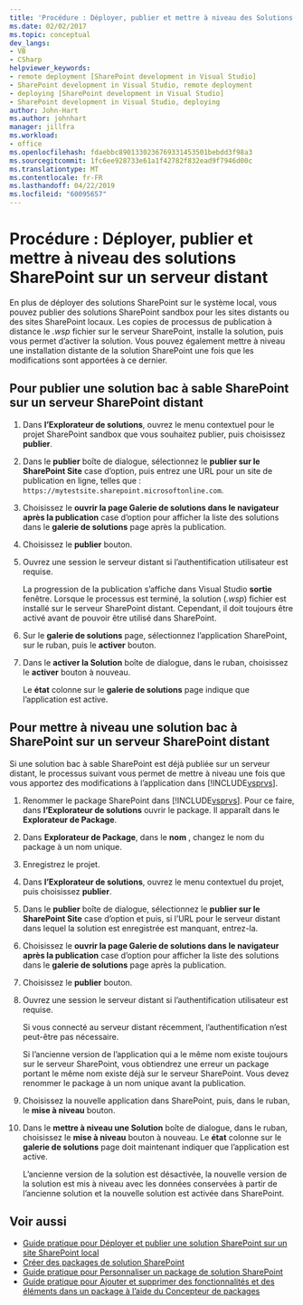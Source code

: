 ```yaml
---
title: 'Procédure : Déployer, publier et mettre à niveau des Solutions SharePoint sur un serveur distant | Microsoft Docs'
ms.date: 02/02/2017
ms.topic: conceptual
dev_langs:
- VB
- CSharp
helpviewer_keywords:
- remote deployment [SharePoint development in Visual Studio]
- SharePoint development in Visual Studio, remote deployment
- deploying [SharePoint development in Visual Studio]
- SharePoint development in Visual Studio, deploying
author: John-Hart
ms.author: johnhart
manager: jillfra
ms.workload:
- office
ms.openlocfilehash: fdaebbc8901330236769331453501bebdd3f98a3
ms.sourcegitcommit: 1fc6ee928733e61a1f42782f832ead9f7946d00c
ms.translationtype: MT
ms.contentlocale: fr-FR
ms.lasthandoff: 04/22/2019
ms.locfileid: "60095657"
---
```

# <a name="how-to-deploy-publish-and-upgrade-sharepoint-solutions-on-a-remote-server"></a>Procédure : Déployer, publier et mettre à niveau des solutions SharePoint sur un serveur distant
  En plus de déployer des solutions SharePoint sur le système local, vous pouvez publier des solutions SharePoint sandbox pour les sites distants ou des sites SharePoint locaux. Les copies de processus de publication à distance le *.wsp* fichier sur le serveur SharePoint, installe la solution, puis vous permet d’activer la solution. Vous pouvez également mettre à niveau une installation distante de la solution SharePoint une fois que les modifications sont apportées à ce dernier.

## <a name="to-publish-a-sandboxed-sharepoint-solution-to-a-remote-sharepoint-server"></a>Pour publier une solution bac à sable SharePoint sur un serveur SharePoint distant

1. Dans **l’Explorateur de solutions**, ouvrez le menu contextuel pour le projet SharePoint sandbox que vous souhaitez publier, puis choisissez **publier**.

2. Dans le **publier** boîte de dialogue, sélectionnez le **publier sur le SharePoint Site** case d’option, puis entrez une URL pour un site de publication en ligne, telles que : `https://mytestsite.sharepoint.microsoftonline.com`.

3. Choisissez le **ouvrir la page Galerie de solutions dans le navigateur après la publication** case d’option pour afficher la liste des solutions dans le **galerie de solutions** page après la publication.

4. Choisissez le **publier** bouton.

5. Ouvrez une session le serveur distant si l’authentification utilisateur est requise.

     La progression de la publication s’affiche dans Visual Studio **sortie** fenêtre. Lorsque le processus est terminé, la solution (*.wsp*) fichier est installé sur le serveur SharePoint distant. Cependant, il doit toujours être activé avant de pouvoir être utilisé dans SharePoint.

6. Sur le **galerie de solutions** page, sélectionnez l’application SharePoint, sur le ruban, puis le **activer** bouton.

7. Dans le **activer la Solution** boîte de dialogue, dans le ruban, choisissez le **activer** bouton à nouveau.

     Le **état** colonne sur le **galerie de solutions** page indique que l’application est active.

## <a name="to-upgrade-a-sandboxed-sharepoint-solution-on-a-remote-sharepoint-server"></a>Pour mettre à niveau une solution bac à SharePoint sur un serveur SharePoint distant
 Si une solution bac à sable SharePoint est déjà publiée sur un serveur distant, le processus suivant vous permet de mettre à niveau une fois que vous apportez des modifications à l’application dans [!INCLUDE[vsprvs](../sharepoint/includes/vsprvs-md.md)].

1. Renommer le package SharePoint dans [!INCLUDE[vsprvs](../sharepoint/includes/vsprvs-md.md)]. Pour ce faire, dans **l’Explorateur de solutions** ouvrir le package. Il apparaît dans le **Explorateur de Package**.

2. Dans **Explorateur de Package**, dans le **nom** , changez le nom du package à un nom unique.

3. Enregistrez le projet.

4. Dans **l’Explorateur de solutions**, ouvrez le menu contextuel du projet, puis choisissez **publier**.

5. Dans le **publier** boîte de dialogue, sélectionnez le **publier sur le SharePoint Site** case d’option et puis, si l’URL pour le serveur distant dans lequel la solution est enregistrée est manquant, entrez-la.

6. Choisissez le **ouvrir la page Galerie de solutions dans le navigateur après la publication** case d’option pour afficher la liste des solutions dans le **galerie de solutions** page après la publication.

7. Choisissez le **publier** bouton.

8. Ouvrez une session le serveur distant si l’authentification utilisateur est requise.

     Si vous connecté au serveur distant récemment, l’authentification n’est peut-être pas nécessaire.

     Si l’ancienne version de l’application qui a le même nom existe toujours sur le serveur SharePoint, vous obtiendrez une erreur un package portant le même nom existe déjà sur le serveur SharePoint. Vous devez renommer le package à un nom unique avant la publication.

9. Choisissez la nouvelle application dans SharePoint, puis, dans le ruban, le **mise à niveau** bouton.

10. Dans le **mettre à niveau une Solution** boîte de dialogue, dans le ruban, choisissez le **mise à niveau** bouton à nouveau. Le **état** colonne sur le **galerie de solutions** page doit maintenant indiquer que l’application est active.

     L’ancienne version de la solution est désactivée, la nouvelle version de la solution est mis à niveau avec les données conservées à partir de l’ancienne solution et la nouvelle solution est activée dans SharePoint.

## <a name="see-also"></a>Voir aussi
- [Guide pratique pour Déployer et publier une solution SharePoint sur un site SharePoint local](../sharepoint/how-to-deploy-and-publish-a-sharepoint-solution-to-a-local-sharepoint-site.md)
- [Créer des packages de solution SharePoint](../sharepoint/creating-sharepoint-solution-packages.md)
- [Guide pratique pour Personnaliser un package de solution SharePoint](../sharepoint/how-to-customize-a-sharepoint-solution-package.md)
- [Guide pratique pour Ajouter et supprimer des fonctionnalités et des éléments dans un package à l’aide du Concepteur de packages](../sharepoint/how-to-add-and-remove-features-and-items-to-a-package-by-using-the-package-designer.md)
